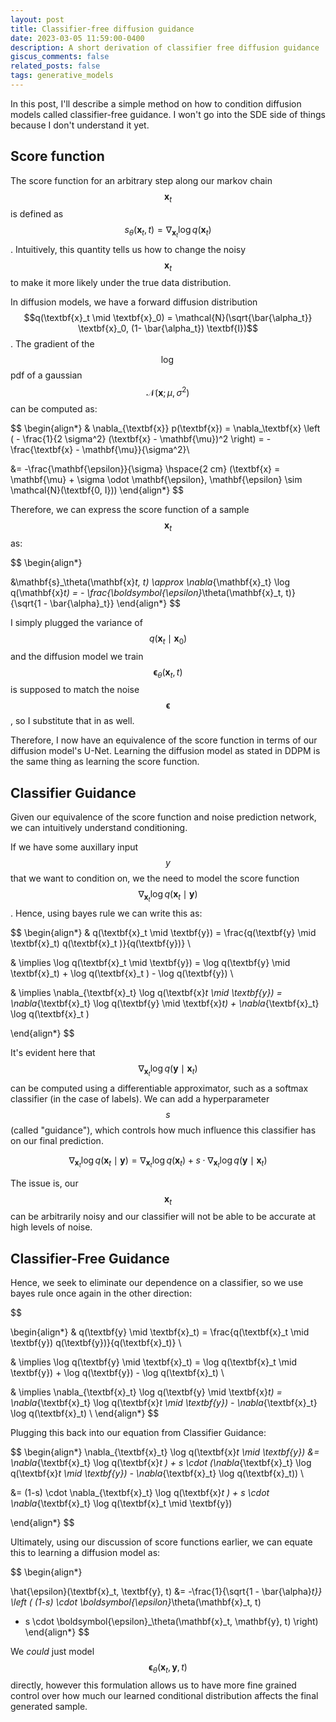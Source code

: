 ```yaml
---
layout: post
title: Classifier-free diffusion guidance
date: 2023-03-05 11:59:00-0400
description: A short derivation of classifier free diffusion guidance
giscus_comments: false
related_posts: false
tags: generative_models
---
```


In this post, I'll describe a simple method on how to condition diffusion models called classifier-free guidance. I won't go into the SDE side of things because I don't understand it yet.

## Score function

The score function for an arbitrary step along our markov chain $$\textbf{x}_t$$ is defined as $$s_\theta(\textbf{x}_t, t) = \nabla_{\textbf{x}_t} \log q(\textbf{x}_t)$$. Intuitively, this quantity tells us how to change the noisy $$\textbf{x}_t$$ to make it more likely under the true data distribution.

In diffusion models, we have a forward diffusion distribution $$q(\textbf{x}_t \mid \textbf{x}_0) = \mathcal{N}(\sqrt{\bar{\alpha_t}} \textbf{x}_0, (1- \bar{\alpha_t}) \textbf{I})$$. The gradient of the $$\log$$ pdf of a gaussian $$\mathcal{N}(\textbf{x}; \mu, \sigma^2)$$ can be computed as:

$$
\begin{align*}
& \nabla_{\textbf{x}} p(\textbf{x}) = \nabla_\textbf{x} \left (  - \frac{1}{2 \sigma^2} (\textbf{x} - \mathbf{\mu})^2 \right) = -\frac{\textbf{x} - \mathbf{\mu}}{\sigma^2}\\

&= -\frac{\mathbf{\epsilon}}{\sigma} \hspace{2 cm} (\textbf{x} = \mathbf{\mu} + \sigma \odot \mathbf{\epsilon}, \mathbf{\epsilon} \sim \mathcal{N}(\textbf{0, I}))
\end{align*}
$$

Therefore, we can express the score function of a sample $$\textbf{x}_t$$ as:

$$
\begin{align*}

&\mathbf{s}_\theta(\mathbf{x}_t, t)
\approx \nabla_{\mathbf{x}_t} \log q(\mathbf{x}_t) = - \frac{\boldsymbol{\epsilon}_\theta(\mathbf{x}_t, t)}{\sqrt{1 - \bar{\alpha}_t}}
\end{align*}
$$

I simply plugged the variance of $$q(\textbf{x}_t \mid \textbf{x}_0)$$ and the diffusion model we train $$\mathbf{\epsilon}_{\theta} (\textbf{x}_t, t)$$ is supposed to match the noise $$\mathbf{\epsilon}$$, so I substitute that in as well.

Therefore, I now have an equivalence of the score function in terms of our diffusion model's U-Net. Learning the diffusion model as stated in DDPM is the same thing as learning the score function.

## Classifier Guidance

Given our equivalence of the score function and noise prediction network, we can intuitively understand conditioning.

If we have some auxillary input $$y$$ that we want to condition on, we the need to model the score function $$\nabla_{\textbf{x}_t} \log q(\textbf{x}_t \mid \textbf{y})$$. Hence, using bayes rule we can write this as:

$$
\begin{align*}
& q(\textbf{x}_t \mid \textbf{y}) = \frac{q(\textbf{y} \mid \textbf{x}_t) q(\textbf{x}_t )}{q(\textbf{y})} \\

& \implies \log q(\textbf{x}_t \mid \textbf{y}) = \log q(\textbf{y} \mid \textbf{x}_t)  + \log q(\textbf{x}_t ) - \log q(\textbf{y}) \\

& \implies \nabla_{\textbf{x}_t} \log q(\textbf{x}_t \mid \textbf{y}) = \nabla_{\textbf{x}_t} \log q(\textbf{y} \mid \textbf{x}_t)  + \nabla_{\textbf{x}_t} \log q(\textbf{x}_t )

\end{align*}
$$

It's evident here that $$\nabla_{\textbf{x}_t} \log q(\textbf{y} \mid \textbf{x}_t)$$ can be computed using a differentiable approximator, such as a softmax classifier (in the case of labels). We can add a hyperparameter $$s$$ (called "guidance"), which controls how much influence this classifier has on our final prediction.

$$
\nabla_{\textbf{x}_t} \log q(\textbf{x}_t \mid \textbf{y}) = \nabla_{\textbf{x}_t} \log q(\textbf{x}_t ) + s \cdot \nabla_{\textbf{x}_t} \log q(\textbf{y} \mid \textbf{x}_t)
$$

The issue is, our $$\textbf{x}_t$$ can be arbitrarily noisy and our classifier will not be able to be accurate at high levels of noise.

## Classifier-Free Guidance

Hence, we seek to eliminate our dependence on a classifier, so we use bayes rule once again in the other direction:

$$

\begin{align*}
& q(\textbf{y} \mid \textbf{x}_t) = \frac{q(\textbf{x}_t \mid \textbf{y}) q(\textbf{y})}{q(\textbf{x}_t)} \\

& \implies \log q(\textbf{y} \mid \textbf{x}_t) = \log q(\textbf{x}_t \mid \textbf{y}) + \log q(\textbf{y}) - \log q(\textbf{x}_t)  \\

& \implies \nabla_{\textbf{x}_t} \log q(\textbf{y} \mid \textbf{x}_t) = \nabla_{\textbf{x}_t} \log q(\textbf{x}_t \mid \textbf{y}) - \nabla_{\textbf{x}_t} \log q(\textbf{x}_t)  \\
\end{align*}
$$

Plugging this back into our equation from Classifier Guidance:

$$
\begin{align*}
 \nabla_{\textbf{x}_t} \log q(\textbf{x}_t \mid \textbf{y}) &= \nabla_{\textbf{x}_t} \log q(\textbf{x}_t ) + s \cdot (\nabla_{\textbf{x}_t} \log q(\textbf{x}_t \mid \textbf{y}) - \nabla_{\textbf{x}_t} \log q(\textbf{x}_t)) \\

&= (1-s) \cdot \nabla_{\textbf{x}_t} \log q(\textbf{x}_t ) + s \cdot \nabla_{\textbf{x}_t} \log q(\textbf{x}_t \mid \textbf{y})

\end{align*}
$$

Ultimately, using our discussion of score functions earlier, we can equate this to learning a diffusion model as:

$$
\begin{align*}


\hat{\epsilon}(\textbf{x}_t, \textbf{y}, t) &= -\frac{1}{\sqrt{1 - \bar{\alpha}_t}} \left (
(1-s) \cdot \boldsymbol{\epsilon}_\theta(\mathbf{x}_t, t)
 + s \cdot \boldsymbol{\epsilon}_\theta(\mathbf{x}_t, \mathbf{y}, t)
\right)
\end{align*}
$$

We _could_ just model $$\boldsymbol{\epsilon}_\theta(\mathbf{x}_t, \mathbf{y}, t)$$ directly, however this formulation allows us to have more fine grained control over how much our learned conditional distribution affects the final generated sample.

<!-- end with results -->
